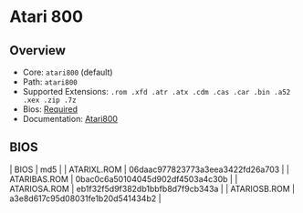 # Atari 800


## Overview

- Core: `atari800` (default)
- Path: `atari800`
- Supported Extensions: `.rom .xfd .atr .atx .cdm .cas .car .bin .a52 .xex .zip .7z`
- Bios: [Required](#bios)
- Documentation: [Atari800](https://docs.libretro.com/library/atari800/)

## BIOS

| BIOS         | md5                              |
| ATARIXL.ROM  | 06daac977823773a3eea3422fd26a703 |
| ATARIBAS.ROM | 0bac0c6a50104045d902df4503a4c30b |
| ATARIOSA.ROM | eb1f32f5d9f382db1bbfb8d7f9cb343a |
| ATARIOSB.ROM | a3e8d617c95d08031fe1b20d541434b2 |
